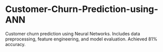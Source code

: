 # Customer-Churn-Prediction-using-ANN
Customer churn prediction using Neural Networks. Includes data preprocessing, feature engineering, and model evaluation. Achieved 81% accuracy.
